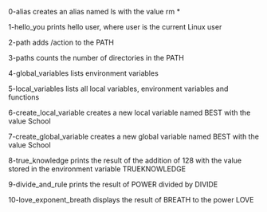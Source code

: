 0-alias creates an alias named ls with the value rm *

1-hello_you prints hello user, where user is the current Linux user

2-path adds /action to the PATH

3-paths counts the number of directories in the PATH

4-global_variables lists environment variables

5-local_variables lists all local variables, environment variables and functions

6-create_local_variable creates a new local variable named BEST with the value School

7-create_global_variable creates a new global variable named BEST with the value School

8-true_knowledge prints the result of the addition of 128 with the value stored in the environment variable TRUEKNOWLEDGE

9-divide_and_rule prints the result of POWER divided by DIVIDE

10-love_exponent_breath displays the result of BREATH to the power LOVE
